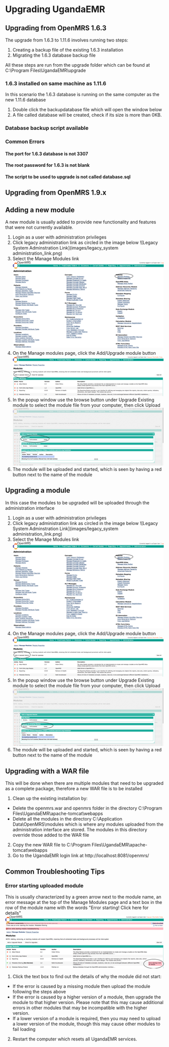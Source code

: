 # Upgrading UgandaEMR 
## Upgrading from OpenMRS 1.6.3
The upgrade from 1.6.3 to 1.11.6 involves running two steps:
1. Creating a backup file of the existing 1.6.3 installation 
2. Migrating the 1.6.3 database backup file 

All these steps are run from the upgrade folder which can be found at C:\Program Files\UgandaEMR\upgrade 
### 1.6.3 installed on same machine as 1.11.6 
In this scenario the 1.6.3 database is running on the same computer as the new 1.11.6 database 

1. Double click the backupdatabase file which will open the window below 
2. A file called database will be created, check if its size is more than 0KB.



### Database backup script available 

 
### Common Errors
#### The port for 1.6.3 database is not 3307
#### The root password for 1.6.3 is not blank
#### The script to be used to upgrade is not called database.sql 
## Upgrading from OpenMRS 1.9.x
## Adding a new module
A new module is usually added to provide new functionality and features that were not currently available. 
1. Login as a user with administration privileges
2. Click legacy administration link as circled in the image below
![Legacy System Adminstration Link](images/legacy_system administration_link.png)
3. Select the Manage Modules link 
![Manage Modules](images/manage_modules_link.png)
4. On the Manage modules page, click the Add/Upgrade module button
![Add or Upgrade Module](images/add_or_upgrade_module_button.png)
5. In the popup window use the browse button under Upgrade Existing module to select the module file from your computer, then click Upload
![Add New Module](images/upload_new_module.png)
6. The module will be uploaded and started, which is seen by having a red button next to the name of the module 

## Upgrading a module
In this case the modules to be upgraded will be uploaded through the administration interface
1. Login as a user with administration privileges
2. Click legacy administration link as circled in the image below
![Legacy System Adminstration Link](images/legacy_system administration_link.png)
3. Select the Manage Modules link 
![Manage Modules](images/manage_modules_link.png)
4. On the Manage modules page, click the Add/Upgrade module button
![Add or Upgrade Module](images/add_or_upgrade_module_button.png)
5. In the popup window use the browse button under Upgrade Existing module to select the module file from your computer, then click Upload
![Upgrade Existing Module](images/upgrade_existing_module.png)
6. The module will be uploaded and started, which is seen by having a red button next to the name of the module 

## Upgrading with a WAR file 
This will be done when there are multiple modules that need to be upgraded as a complete package, therefore a new WAR file is to be installed
1. Clean up the existing installation by: 
  * Delete the openmrs.war and openmrs folder in the directory C:\Program Files\UgandaEMR\apache-tomcat\webapps  
  * Delete all the modules in the directory C:\Application Data\OpenMRS\modules which is where any modules uploaded from the administration interface are stored. The modules in this directory override those added to the WAR file 
2. Copy the new WAR file to C:\Program Files\UgandaEMR\apache-tomcat\webapps  
3. Go to the UgandaEMR login link at http://localhost:8081/openmrs/ 

## Common Troubleshooting Tips
### Error starting uploaded module
This is usually characterized by a green arrow next to the module name, an error message at the top of the Manage Modules page and a text box in the row of the module name with the words "Error starting! Click here for details"
![Error starting module](images/error_starting_module.png)
1. Click the text box to find out the details of why the module did not start:
  - If the error is caused by a missing module then upload the module following the steps above
  - If the error is caused by a higher version of a module, then upgrade the module to that higher version. Please note that this may cause additional errors in other modules that may be incompatible with the higher version.
  - If a lower version of a module is required, then you may need to upload a lower version of the module, though this may cause other modules to fail loading  
2.  Restart the computer which resets all UgandaEMR services.
